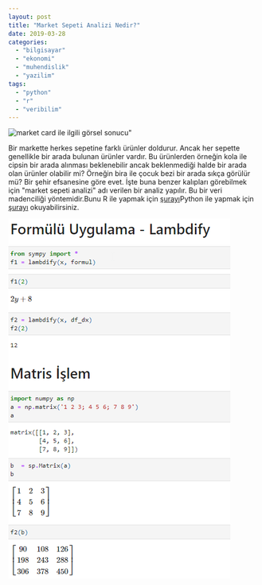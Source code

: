 ```yaml
---
layout: post
title: "Market Sepeti Analizi Nedir?"
date: 2019-03-28
categories: 
  - "bilgisayar"
  - "ekonomi"
  - "muhendislik"
  - "yazilim"
tags: 
  - "python"
  - "r"
  - "veribilim"
---
```


![market card ile ilgili görsel sonucu"](/images/verve-500x330.jpg)

Bir markette herkes sepetine farklı ürünler doldurur. Ancak her sepette genellikle bir arada bulunan ürünler vardır. Bu ürünlerden örneğin kola ile cipsin bir arada alınması beklenebilir ancak beklenmediği halde bir arada olan ürünler olabilir mi? Örneğin bira ile çocuk bezi bir arada sıkça görülür mü? Bir şehir efsanesine göre evet. İşte buna benzer kalıpları görebilmek için "market sepeti analizi" adı verilen bir analiz yapılır. Bu bir veri madenciliği yöntemidir.Bunu R ile yapmak için [şurayı](https://www.datacamp.com/community/tutorials/market-basket-analysis-r)Python ile yapmak için [şurayı](https://pbpython.com/market-basket-analysis.html) okuyabilirsiniz.

![](/images/image-1.png)
